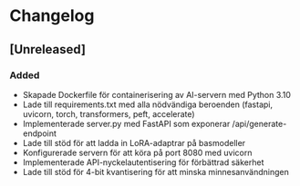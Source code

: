 # Changelog

## [Unreleased]

### Added
- Skapade Dockerfile för containerisering av AI-servern med Python 3.10
- Lade till requirements.txt med alla nödvändiga beroenden (fastapi, uvicorn, torch, transformers, peft, accelerate)
- Implementerade server.py med FastAPI som exponerar /api/generate-endpoint
- Lade till stöd för att ladda in LoRA-adaptrar på basmodeller
- Konfigurerade servern för att köra på port 8080 med uvicorn
- Implementerade API-nyckelautentisering för förbättrad säkerhet
- Lade till stöd för 4-bit kvantisering för att minska minnesanvändningen 